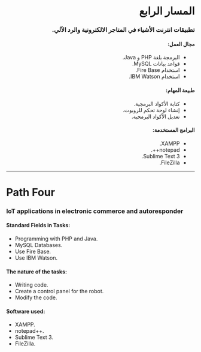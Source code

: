 <div dir="rtl">

# المسار الرابع
### تطبيقات انترنت الأشياء في المتاجر الالكترونية والرد الآلي.


#### مجال العمل:

- البرمجة بلغة PHP و Java.
- قواعد بيانات MySQL.
- استخدام Fire Base.
- استخدام IBM Watson.

#### طبيعة المهام:

- كتابة الأكواد البرمجية.
- إنشاء لوحة تحكم للروبوت.
- تعديل الأكواد البرمجية.

#### البرامج المستخدمة:

- XAMPP.
- notepad++.
- Sublime Text 3.
- FileZilla.

</div>

------

# Path Four
### IoT applications in electronic commerce and autoresponder


#### Standard Fields in Tasks:

- Programming with PHP and Java.
- MySQL Databases.
- Use Fire Base.
- Use IBM Watson.

#### The nature of the tasks:

- Writing code.
- Create a control panel for the robot.
- Modify the code.

#### Software used:

- XAMPP.
- notepad++.
- Sublime Text 3.
- FileZilla.
